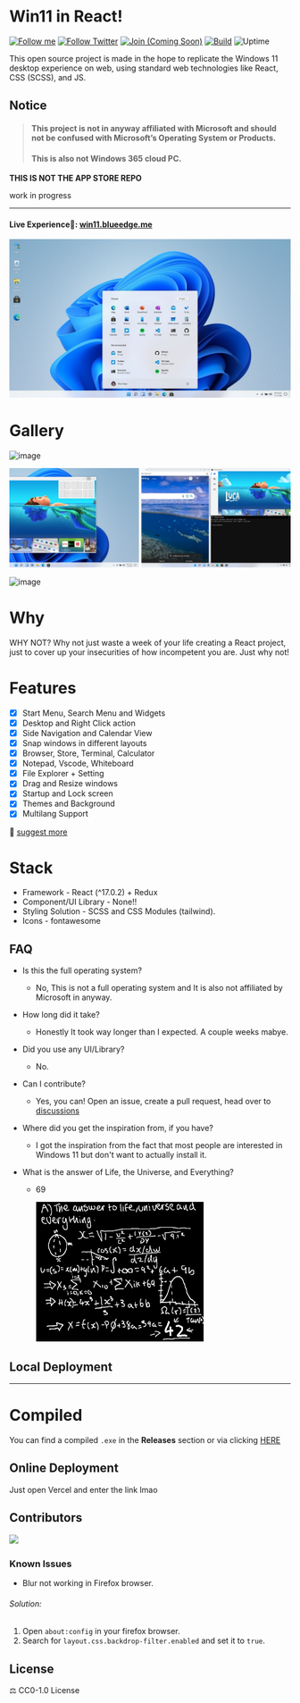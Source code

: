 # Win11 in React!

[![Follow me](https://img.shields.io/github/followers/ImKTKota?label=follow%20me&style=social)](https://github.com/ImKTKota)
[![Follow Twitter](https://img.shields.io/twitter/follow/ImKTKota?label=Follow%20me&style=social)](https://twitter.com/ImKTKota)
[![Join (Coming Soon) ](https://img.shields.io/discord/868499076432408627.svg?label=&logo=discord&logoColor=ffffff&color=7389D8&labelColor=6A7EC2)](https://example.com)
[![Build](https://github.com/ImKTKota/Windows11React/actions/workflows/deploy.yml/badge.svg?branch=master)](https://github.com/ImKTKota/Windows11React/actions/workflows/deploy.yml)
![Uptime](https://img.shields.io/endpoint?url=https://raw.githubusercontent.com/Windows11React/status/master/api/win11-react/uptime.json)




This open source project is made in the hope to replicate the Windows 11 desktop experience on web, using standard web technologies like React, CSS (SCSS), and JS.

## Notice
>#### This project is **not in anyway affiliated with Microsoft** and **should not be confused with Microsoft’s Operating System** or Products.
>#### This is also not Windows 365 cloud PC.

**THIS IS NOT THE APP STORE REPO**





work in progress 

------------
 #### Live Experience🌈: [win11.blueedge.me](https://win11.blueedge.me)

![home](./public/img/home.jpg)

# Gallery

![image](https://user-images.githubusercontent.com/89068816/154832868-6ec81a0b-0bc3-4e77-a4bf-3391b852fe9c.png)

![pic1](./public/img/gallery2.jpg)

![image](https://user-images.githubusercontent.com/89068816/154832942-b3e435dd-5fe4-4bc1-a9be-34262698625d.png)

# Why

WHY NOT? Why not just waste a week of your life creating a React project, just to cover up your insecurities of how incompetent you are. Just why not!

# Features
- [x] Start Menu, Search Menu and Widgets
- [x] Desktop and Right Click action
- [x] Side Navigation and Calendar View
- [x] Snap windows in different layouts
- [x] Browser, Store, Terminal, Calculator
- [x] Notepad, Vscode, Whiteboard
- [x] File Explorer + Setting
- [x] Drag and Resize windows
- [x] Startup and Lock screen
- [x] Themes and Background
- [x] Multilang Support

📑 [suggest more](https://github.com/ImKTKota/Windows11React/issues/new/choose)

# Stack

- Framework - React (^17.0.2) + Redux
- Component/UI Library - None!!
- Styling Solution - SCSS and CSS Modules (tailwind).
- Icons - fontawesome

## FAQ

- Is this the full operating system?
  - No, This is not a full operating system and It is also not affiliated by Microsoft in anyway.

- How long did it take? 
  - Honestly It took way longer than I expected. A couple weeks mabye.


- Did you use any UI/Library?
  - No.


- Can I contribute?
  - Yes, you can! Open an issue, create a pull request, head over to [discussions](https://github.com/ImKTKota/Windows11React/discussions) 


- Where did you get the inspiration from, if you have?
  - I got the inspiration from the fact that most people are interested in Windows 11 but don't want to actually install it.


- What is the answer of Life, the Universe, and Everything?
  - 69

    ![answer](./public/answer.png)
## Local Deployment






--------------------------------------------------------------------------------------------------------

# Compiled

You can find a compiled `.exe` in the **Releases** section or via clicking [HERE](https://github.com/ImKTKota/Windows11React/releases)




## Online Deployment

Just open Vercel and enter the link lmao


## Contributors
<a href="https://github.com/ImKTKota/Windows11React/graphs/contributors">
  <img src="https://contrib.rocks/image?repo=ImKTKota/Windows11React" />
</a>

### Known Issues

- Blur not working in Firefox browser.

###### Solution:

1. Open `about:config` in your firefox browser.
2. Search for `layout.css.backdrop-filter.enabled` and set it to `true`.

## License

⚖️ CC0-1.0 License
